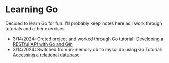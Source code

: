 # Learning Go
Decided to learn Go for fun. I'll probably keep notes here as I work through tutorials and other exercises.

* 3/14/2024: Creted project and worked through Go tutorial: [Developing a RESTful API with Go and Gin](https://go.dev/doc/tutorial/web-service-gin)
* 3/14/2024: Switched from in-memory db to mysql db  using Go Tutorial: [Accessing a relational database](https://go.dev/doc/tutorial/database-access)

